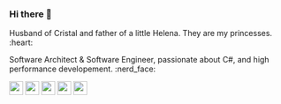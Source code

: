 ### Hi there 👋
<p>Husband of Cristal and father of a little Helena. They are my princesses. :heart:</p>
<p>Software Architect & Software Engineer, passionate about C#, and high performance developement. :nerd_face: </p>
<p>
  <a href="https://linkedin.com/in/juniorporfirio" target="_blank">
<img src="https://img.shields.io/badge/linkedin-%231DA1F2.svg?&style=for-the-badge&logo=linkedin&logoColor=white" height=25></a>
<a href="https://twitter.com/juniorporfirio" target="_blank"><img src="https://img.shields.io/badge/twitter-%231DA1F2.svg?&style=for-the-badge&logo=twitter&logoColor=white" height=25></a> 
<a href="https://medium.com/@juniorporfirio" target="_blank"><img src="https://img.shields.io/badge/medium-%2312100E.svg?&style=for-the-badge&logo=medium&logoColor=white" height=25></a> 
<a href="https://dev.to/juniorporfirio" target="_blank"><img src="https://img.shields.io/badge/DEV.TO-%230A0A0A.svg?&style=for-the-badge&logo=dev-dot-to&logoColor=white" height=25></a>
<a href="https://YouTube.com/juniorporfirio" target="_blank"><img src="https://img.shields.io/badge/-YouTube-red?&style=for-the-badge&logo=youtube&logoColor=white" height=25></a>
</p>
